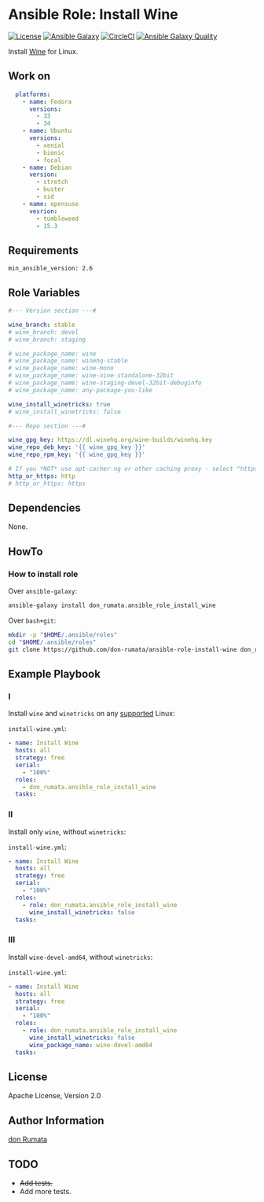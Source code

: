 # Ansible Role: Install Wine

[![License][license-image]][license-url] [![Ansible Galaxy][ansible-galaxy-image]][ansible-galaxy-url] [![CircleCI][circleci-image]][circleci-url] [![Ansible Galaxy Quality][ansible-galaxy-quality-image]][ansible-galaxy-url]

Install [Wine](https://winehq.org) for Linux.

## Work on

```yaml
  platforms:
    - name: Fedora
      versions:
        - 33
        - 34
    - name: Ubuntu
      versions:
        - xenial
        - bionic
        - focal
    - name: Debian
      version:
        - stretch
        - buster
        - sid
    - name: opensuse
      vesrion:
        - tumbleweed
        - 15.3
```

## Requirements

`min_ansible_version: 2.6`

## Role Variables

```yaml
#--- Version section ---#

wine_branch: stable
# wine_branch: devel
# wine_branch: staging

# wine_package_name: wine
# wine_package_name: winehq-stable
# wine_package_name: wine-mono
# wine_package_name: wine-nine-standalone-32bit
# wine_package_name: wine-staging-devel-32bit-debuginfo
# wine_package_name: any-package-you-like

wine_install_winetricks: true
# wine_install_winetricks: false

#--- Repo section ---#

wine_gpg_key: https://dl.winehq.org/wine-builds/winehq.key
wine_repo_deb_key: '{{ wine_gpg_key }}'
wine_repo_rpm_key: '{{ wine_gpg_key }}'

# If you *NOT* use apt-cacher-ng or other caching proxy - select "https".
http_or_https: http
# http_or_https: https
```

## Dependencies

None.

## HowTo

### How to install role

Over `ansible-galaxy`:

```bash
ansible-galaxy install don_rumata.ansible_role_install_wine
```

Over `bash+git`:

```bash
mkdir -p "$HOME/.ansible/roles"
cd "$HOME/.ansible/roles"
git clone https://github.com/don-rumata/ansible-role-install-wine don_rumata.ansible_role_install_wine
```

## Example Playbook

### I

Install `wine` and `winetricks` on any [supported](#work_on) Linux:

`install-wine.yml`:

```yaml
- name: Install Wine
  hosts: all
  strategy: free
  serial:
    - "100%"
  roles:
    - don_rumata.ansible_role_install_wine
  tasks:
```

### II

Install only `wine`, without `winetricks`:

`install-wine.yml`:

```yaml
- name: Install Wine
  hosts: all
  strategy: free
  serial:
    - "100%"
  roles:
    - role: don_rumata.ansible_role_install_wine
      wine_install_winetricks: false
  tasks:
```

### III

Install `wine-devel-amd64`, without `winetricks`:

`install-wine.yml`:

```yaml
- name: Install Wine
  hosts: all
  strategy: free
  serial:
    - "100%"
  roles:
    - role: don_rumata.ansible_role_install_wine
      wine_install_winetricks: false
      wine_package_name: wine-devel-amd64
  tasks:
```

## License

Apache License, Version 2.0

## Author Information

[don Rumata](https://github.com/don-rumata)

## TODO

- ~~Add tests.~~
- Add more tests.

[license-image]: https://img.shields.io/github/license/don-rumata/ansible-role-install-wine.svg
[license-url]: https://opensource.org/licenses/Apache-2.0

[ansible-galaxy-image]: https://img.shields.io/badge/ansible_galaxy-don__rumata.ansible__role__install__wine-blue.svg
[ansible-galaxy-url]: https://galaxy.ansible.com/don_rumata/ansible_role_install_wine

[circleci-image]: https://circleci.com/gh/don-rumata/ansible-role-install-wine.svg?style=shield
[circleci-url]: https://circleci.com/gh/don-rumata/ansible-role-install-wine

[ansible-galaxy-quality-image]: https://img.shields.io/ansible/quality/48079
